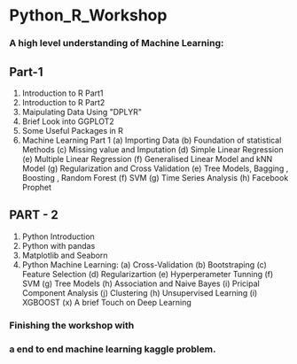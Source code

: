 # Python_R_Workshop
### A high level understanding of Machine Learning:

## Part-1
1) Introduction to R Part1
2) Introduction to R Part2
3) Maipulating Data Using "DPLYR"
4) Brief Look into GGPLOT2
5) Some Useful Packages in R
6) Machine Learning Part 1
  (a) Importing Data
  (b) Foundation of statistical Methods
  (c) Missing value and Imputation
  (d) Simple Linear Regression
  (e) Multiple Linear Regression
  (f) Generalised Linear Model and kNN Model
  (g) Regularization and Cross Validation
  (e) Tree Models, Bagging , Boosting , Random Forest
  (f) SVM
  (g) Time Series Analysis
  (h) Facebook Prophet

## PART - 2
1) Python Introduction
2) Python with pandas
3) Matplotlib and Seaborn
4) Python Machine Learning:
  (a) Cross-Validation
  (b) Bootstraping
  (c) Feature Selection
  (d) Regularizartion
  (e) Hyperperameter Tunning
  (f) SVM
  (g) Tree Models
  (h) Association and Naive Bayes
  (i) Pricipal Component Analysis
  (j) Clustering
  (h) Unsupervised Learning
  (i) XGBOOST 
  (x) A brief Touch on Deep Learning
  
### Finishing the workshop with
### a end to end machine learning kaggle problem.



